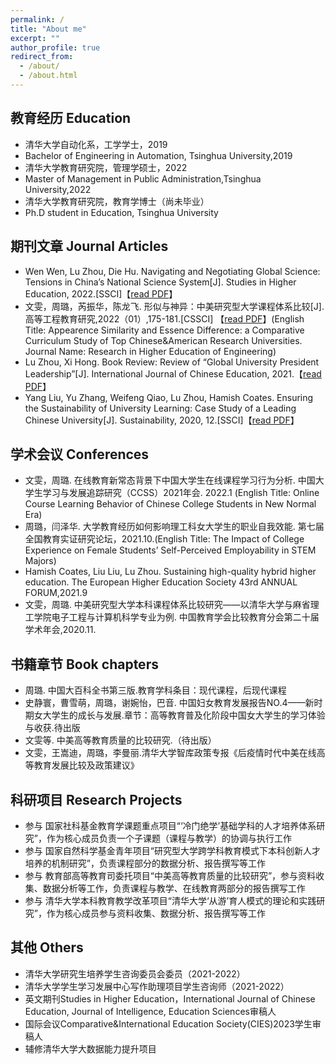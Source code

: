 ```yaml
---
permalink: /
title: "About me"
excerpt: ""
author_profile: true
redirect_from: 
  - /about/
  - /about.html
---
```


## 教育经历 Education

* 清华大学自动化系，工学学士，2019
* Bachelor of Engineering in Automation, Tsinghua University,2019
* 清华大学教育研究院，管理学硕士，2022
* Master of Management in Public Administration,Tsinghua University,2022
* 清华大学教育研究院，教育学博士（尚未毕业）
* Ph.D student in Education, Tsinghua University


## 期刊文章 Journal Articles

* Wen Wen, Lu Zhou, Die Hu. Navigating and Negotiating Global Science: Tensions in China’s National Science System[J]. Studies in Higher Education, 2022.[SSCI]【[read PDF](https://github.com/zhoulu1997/zhoulu1997.github.io/blob/7b9ac4492ac8a7d11327c5922c5e3b0c73a2d06c/files/Navigating%20and%20negotiating%20global%20science%20tensions%20in%20China%20s%20national%20science%20system.pdf)】
* 文雯，周璐，芮振华，陈龙飞. 形似与神异：中美研究型大学课程体系比较[J]. 高等工程教育研究,2022（01）,175-181.[CSSCI] 【[read PDF](https://github.com/zhoulu1997/zhoulu1997.github.io/blob/7b9ac4492ac8a7d11327c5922c5e3b0c73a2d06c/files/2022Engineering.pdf)】(English Title: Appearence Similarity and Essence Difference: a Comparative Curriculum Study of Top Chinese&American Research Universities. Journal Name: Research in Higher Education of Engineering)
* Lu Zhou, Xi Hong. Book Review: Review of “Global University President Leadership”[J]. International Journal of Chinese Education, 2021.【[read PDF](https://github.com/zhoulu1997/zhoulu1997.github.io/blob/7b9ac4492ac8a7d11327c5922c5e3b0c73a2d06c/files/bookreview2021.pdf)】
* Yang Liu, Yu Zhang, Weifeng Qiao, Lu Zhou, Hamish Coates. Ensuring the Sustainability of University Learning: Case Study of a Leading Chinese University[J]. Sustainability, 2020, 12.[SSCI]【[read PDF](https://github.com/zhoulu1997/zhoulu1997.github.io/blob/42ec15c1cd4307d84989d3c33a2866de284ae037/files/sustainability-12-06929.pdf)】


  
## 学术会议 Conferences

* 文雯，周璐. 在线教育新常态背景下中国大学生在线课程学习行为分析. 中国大学生学习与发展追踪研究（CCSS）2021年会. 2022.1 (English Title: Online Course Learning Behavior of Chinese College Students in New Normal Era)
* 周璐，闫泽华. 大学教育经历如何影响理工科女大学生的职业自我效能. 第七届全国教育实证研究论坛，2021.10.(English Title: The Impact of College Experience on Female Students’ Self-Perceived Employability in STEM Majors)
* Hamish Coates, Liu Liu, Lu Zhou. Sustaining high-quality hybrid higher education. The European Higher Education Society 43rd ANNUAL FORUM,2021.9
* 文雯，周璐. 中美研究型大学本科课程体系比较研究——以清华大学与麻省理工学院电子工程与计算机科学专业为例. 中国教育学会比较教育分会第二十届学术年会,2020.11.

## 书籍章节 Book chapters

* 周璐. 中国大百科全书第三版.教育学科条目：现代课程，后现代课程
* 史静寰，曹雪萌，周璐，谢婉怡，巴音. 中国妇女教育发展报告NO.4——新时期女大学生的成长与发展.章节：高等教育普及化阶段中国女大学生的学习体验与收获.待出版
* 文雯等. 中美高等教育质量的比较研究.（待出版）
* 文雯，王嵩迪，周璐，李曼丽.清华大学智库政策专报《后疫情时代中美在线高等教育发展比较及政策建议》
  
## 科研项目 Research Projects
* 参与 国家社科基金教育学课题重点项目“‘冷门绝学’基础学科的人才培养体系研究”，作为核心成员负责一个子课题（课程与教学）的协调与执行工作
* 参与 国家自然科学基金青年项目“研究型大学跨学科教育模式下本科创新人才培养的机制研究”，负责课程部分的数据分析、报告撰写等工作
* 参与 教育部高等教育司委托项目“中美高等教育质量的比较研究”，参与资料收集、数据分析等工作，负责课程与教学、在线教育两部分的报告撰写工作
* 参与 清华大学本科教育教学改革项目“清华大学‘从游’育人模式的理论和实践研究”，作为核心成员参与资料收集、数据分析、报告撰写等工作
  
## 其他 Others

* 清华大学研究生培养学生咨询委员会委员（2021-2022）
* 清华大学学生学习发展中心写作助理项目学生咨询师（2021-2022）
* 英文期刊Studies in Higher Education，International Journal of Chinese Education, Journal of Intelligence, Education Sciences审稿人
* 国际会议Comparative&International Education Society(CIES)2023学生审稿人
* 辅修清华大学大数据能力提升项目

